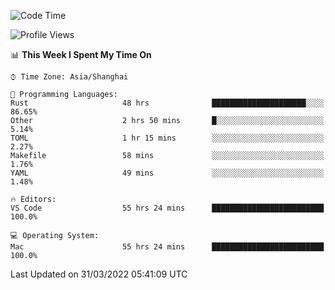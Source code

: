 <!--START_SECTION:waka-->
![Code Time](http://img.shields.io/badge/Code%20Time-1%2C181%20hrs%2018%20mins-blue)

![Profile Views](http://img.shields.io/badge/Profile%20Views-7-blue)

📊 **This Week I Spent My Time On** 

```text
⌚︎ Time Zone: Asia/Shanghai

💬 Programming Languages: 
Rust                     48 hrs              █████████████████████░░░░   86.65% 
Other                    2 hrs 50 mins       █░░░░░░░░░░░░░░░░░░░░░░░░   5.14% 
TOML                     1 hr 15 mins        ░░░░░░░░░░░░░░░░░░░░░░░░░   2.27% 
Makefile                 58 mins             ░░░░░░░░░░░░░░░░░░░░░░░░░   1.76% 
YAML                     49 mins             ░░░░░░░░░░░░░░░░░░░░░░░░░   1.48%

🔥 Editors: 
VS Code                  55 hrs 24 mins      █████████████████████████   100.0%

💻 Operating System: 
Mac                      55 hrs 24 mins      █████████████████████████   100.0%

```


 Last Updated on 31/03/2022 05:41:09 UTC
<!--END_SECTION:waka-->
